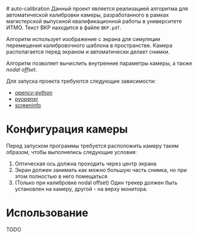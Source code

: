 \# auto-calibration
Данный проект является реализацией алгоритма для автоматической калибровки камеры, разработанного в рамках магистерской выпускной квалификационной работы в университете ИТМО. Текст ВКР находится в файле `ВКР.pdf`.

Алгоритм использует изображение с экрана для симуляции перемещения калибровочного шаблона в пространстве. Камера располагается перед экраном и автоматически делает снимки. 

Алгоритм позволяет вычислить внутренние параметры камеры, а также *nodal offset*.

Для запуска проекта требуются следующие зависимости:
- [opencv-python](https://pypi.org/project/opencv-python/)
- [pyopenxr](https://pypi.org/project/pyopenxr/)
- [screeninfo](https://pypi.org/project/screeninfo/)

# Конфигурация камеры
Перед запуском программы требуется расположить камеру таким образом, чтобы выполнялись следующие условия:
1. Оптическая ось должна проходить через центр экрана
2. Экран должен занимать как можно большую часть снимка, но при этом полностью в него помещаться
3. (Только при калибровке nodal offset) Один трекер должен быть установлен на камеру, другой - на верху монитора.

# Использование
TODO
